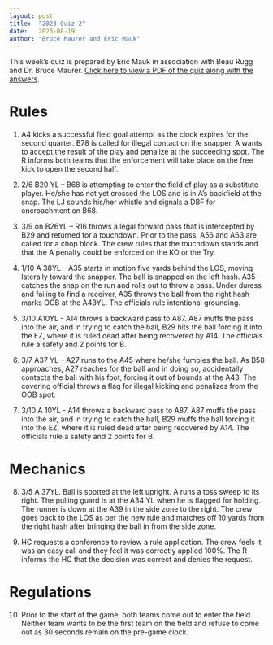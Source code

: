 ```yaml
---
layout: post
title:  "2023 Quiz 2"
date:   2023-08-19
author: "Bruce Maurer and Eric Mauk"
---
```


This week’s quiz is prepared by Eric Mauk in association with Beau Rugg
and Dr. Bruce Maurer. [Click here to view a PDF of the quiz along with the
answers](https://storage.googleapis.com/ohsaa-websites/quizzes/2023/2023%20Quiz%202.pdf).

<!--more-->

# Rules

1. A4 kicks a successful field goal attempt as the clock expires for the second
   quarter. B78 is called for illegal contact on the snapper. A wants to accept
the result of the play and penalize at the succeeding spot. The R informs both
teams that the enforcement will take place on the free kick to open the second
half.

2. 2/6 B20 YL – B68 is attempting to enter the field of play as a substitute
   player. He/she has not yet crossed the LOS and is in A’s backfield at the
snap. The LJ sounds his/her whistle and signals a DBF for encroachment on B68.

3. 3/9 on B26YL – R16 throws a legal forward pass that is intercepted by B29 and
   returned for a touchdown. Prior to the pass, A56 and A63 are called for a
chop block. The crew rules that the touchdown stands and that the A penalty
could be enforced on the KO or the Try.

4. 1/10 A 38YL – A35 starts in motion five yards behind the LOS, moving
   laterally toward the snapper. The ball is snapped on the left hash. A35
catches the snap on the run and rolls out to throw a pass. Under duress and
failing to find a receiver, A35 throws the ball from the right hash marks OOB at
the A43YL. The officials rule intentional grounding.

5. 3/10 A10YL - A14 throws a backward pass to A87. A87 muffs the pass into the
   air, and in trying to catch the ball, B29 hits the ball forcing it into the
EZ, where it is ruled dead after being recovered by A14. The officials rule a
safety and 2 points for B.

6. 3/7 A37 YL – A27 runs to the A45 where he/she fumbles the ball. As B58
   approaches, A27 reaches for the ball and in doing so, accidentally contacts
the ball with his foot, forcing it out of bounds at the A43. The covering
official throws a flag for illegal kicking and penalizes from the OOB spot.

7. 3/10 A 10YL - A14 throws a backward pass to A87. A87 muffs the pass into the
   air, and in trying to catch the ball, B29 muffs the ball forcing it into the
EZ, where it is ruled dead after being recovered by A14. The officials rule a
safety and 2 points for B.

# Mechanics

8. 3/5 A 37YL. Ball is spotted at the left upright. A runs a toss sweep to its
   right. The pulling guard is at the A34 YL when he is flagged for holding. The
runner is down at the A39 in the side zone to the right. The crew goes back to
the LOS as per the new rule and marches off 10 yards from the right hash after
bringing the ball in from the side zone.

9. HC requests a conference to review a rule application. The crew feels it was
   an easy call and they feel it was correctly applied 100%. The R informs the
HC that the decision was correct and denies the request.

# Regulations

10. Prior to the start of the game, both teams come out to enter the field.
    Neither team wants to be the first team on the field and refuse to come out
as 30 seconds remain on the pre-game clock.
